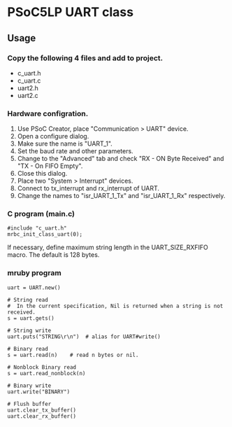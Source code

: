 # PSoC5LP UART class

## Usage
### Copy the following 4 files and add to project.
 * c_uart.h
 * c_uart.c
 * uart2.h
 * uart2.c

### Hardware configration.

1. Use PSoC Creator, place "Communication > UART" device.
2. Open a configure dialog.
3. Make sure the name is "UART_1".
4. Set the baud rate and other parameters.
5. Change to the "Advanced" tab and check "RX - ON Byte Received" and "TX - On FIFO Empty".
6. Close this dialog.
7. Place two "System > Interrupt" devices.
8. Connect to tx_interrupt and rx_interrupt of UART.
9. Change the names to "isr_UART_1_Tx" and "isr_UART_1_Rx" respectively.


### C program (main.c)

```
#include "c_uart.h"
mrbc_init_class_uart(0);
```
If necessary, define maximum string length in the UART_SIZE_RXFIFO macro.
The default is 128 bytes.


### mruby program

```
uart = UART.new()

# String read
#  In the current specification, Nil is returned when a string is not received.
s = uart.gets()

# String write
uart.puts("STRING\r\n")  # alias for UART#write()

# Binary read
s = uart.read(n)    # read n bytes or nil.

# Nonblock Binary read
s = uart.read_nonblock(n)

# Binary write
uart.write("BINARY")

# Flush buffer
uart.clear_tx_buffer()
uart.clear_rx_buffer()
```
